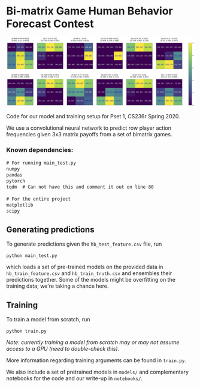 # Bi-matrix Game Human Behavior Forecast Contest

![Attention Payoffs](./writeup/grad-cam.png)

Code for our model and training setup for Pset 1, CS236r Spring 2020.

We use a convolutional neural network to predict row player action frequencies given 3x3 matrix payoffs from a set of bimatrix games.

### Known dependencies:
```
# For running main_test.py
numpy
pandas
pytorch
tqdm  # Can not have this and comment it out on line 80

# For the entire project
matplotlib
scipy
```

## Generating predictions
To generate predictions given the `hb_test_feature.csv` file, run
```
python main_test.py
```
which loads a set of pre-trained models on the provided data in `hb_train_feature.csv` and `hb_train_truth.csv` and ensembles their predictions together. Some of the models might be overfitting on the training data; we're taking a chance here.

## Training
To train a model from scratch, run
```
python train.py 
```
*Note: currently training a model from scratch may or may not assume access to a GPU (need to double-check this).*  

More information regarding training arguments can be found in `train.py`.  

We also include a set of pretrained models in `models/` and complementary notebooks for the code and our write-up in `notebooks/`.


